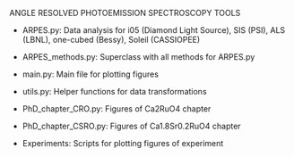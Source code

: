 ANGLE RESOLVED PHOTOEMISSION SPECTROSCOPY TOOLS

- ARPES.py:       Data analysis for i05 (Diamond Light Source), SIS (PSI), ALS (LBNL), one-cubed (Bessy), Soleil (CASSIOPEE)

- ARPES_methods.py: Superclass with all methods for ARPES.py

- main.py:        Main file for plotting figures

- utils.py:       Helper functions for data transformations

- PhD_chapter_CRO.py: Figures of Ca2RuO4 chapter

- PhD_chapter_CSRO.py: Figures of Ca1.8Sr0.2RuO4 chapter

- Experiments:    Scripts for plotting figures of experiment
